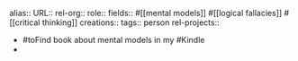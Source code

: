 alias::
URL::
rel-org::
role::
fields:: #[[mental models]] #[[logical fallacies]] #[[critical thinking]] 
creations:: 
tags:: person
rel-projects::

- #toFind book about mental models in my #Kindle
-